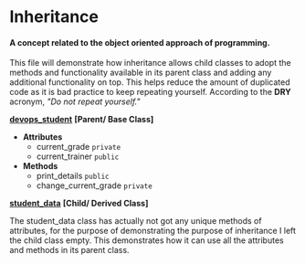 # Inheritance 

#### A concept related to the object oriented approach of programming.

This file will demonstrate how inheritance allows child classes to adopt the methods and functionality available
in its parent class and adding any additional functionality on top. This helps reduce the amount of duplicated code
as it is bad practice to keep repeating yourself. According to the **DRY** acronym, _"Do not repeat yourself."_

[**devops_student**](devops_student.py) **[Parent/ Base Class]**
* **Attributes**
    * current_grade `private`
    * current_trainer `public`
* **Methods**
    * print_details `public`
    * change_current_grade `private` 

[**student_data**](student_data.py) **[Child/ Derived Class]**

The student_data class has actually not got any unique methods of attributes, for the purpose of
demonstrating the purpose of inheritance I left the child class
empty. This demonstrates how it can use all the attributes and methods in its
parent class.

